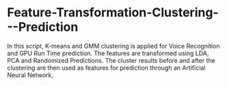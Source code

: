 # Feature-Transformation-Clustering---Prediction
In this script, K-means and GMM clustering is applied for Voice Recognition and GPU Run Time prediction. The features are transformed using LDA, PCA and Randomized Predictions. The cluster results before and after the clustering are then used as features for prediction through an Artificial Neural Network,  
